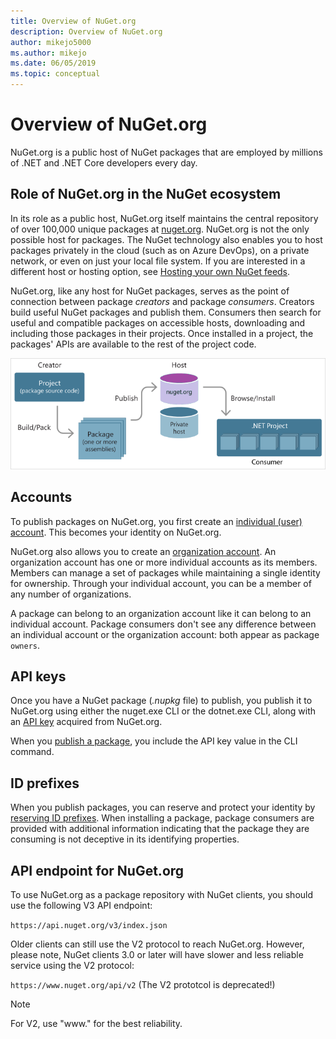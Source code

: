 ```yaml
---
title: Overview of NuGet.org
description: Overview of NuGet.org
author: mikejo5000
ms.author: mikejo
ms.date: 06/05/2019
ms.topic: conceptual
---
```


# Overview of NuGet.org

NuGet.org is a public host of NuGet packages that are employed by millions of .NET and .NET Core developers every day.

## Role of NuGet.org in the NuGet ecosystem

In its role as a public host, NuGet.org itself maintains the central repository of over 100,000 unique packages at [nuget.org](https://www.nuget.org). NuGet.org is not the only possible host for packages. The NuGet technology also enables you to host packages privately in the cloud (such as on Azure DevOps), on a private network, or even on just your local file system. If you are interested in a different host or hosting option, see [Hosting your own NuGet feeds](../hosting-packages/overview.md).

NuGet.org, like any host for NuGet packages, serves as the point of connection between package *creators* and package *consumers*. Creators build useful NuGet packages and publish them. Consumers then search for useful and compatible packages on accessible hosts, downloading and including those packages in their projects. Once installed in a project, the packages' APIs are available to the rest of the project code.

![Relationship between package creators, package hosts, and package consumers](media/nuget-roles.png)

## Accounts

To publish packages on NuGet.org, you first create an [individual (user) account](individual-accounts.md). This becomes your identity on NuGet.org.

NuGet.org also allows you to create an [organization account](organizations-on-nuget-org.md). An organization account has one or more individual accounts as its members. Members can manage a set of packages while maintaining a single identity for ownership. Through your individual account, you can be a member of any number of organizations.

A package can belong to an organization account like it can belong to an individual account. Package consumers don't see any difference between an individual account or the organization account: both appear as package `owners`.

## API keys

Once you have a NuGet package (*.nupkg* file) to publish, you publish it to NuGet.org using either the nuget.exe CLI or the dotnet.exe CLI, along with an [API key](scoped-api-keys.md) acquired from NuGet.org.

When you [publish a package](../create-packages/creating-a-package.md), you include the API key value in the CLI command.

## ID prefixes

When you publish packages, you can reserve and protect your identity by [reserving ID prefixes](id-prefix-reservation.md). When installing a package, package consumers are provided with additional information indicating that the package they are consuming is not deceptive in its identifying properties.

## API endpoint for NuGet.org

To use NuGet.org as a package repository with NuGet clients, you should use the following V3 API endpoint: 

`https://api.nuget.org/v3/index.json`

Older clients can still use the V2 protocol to reach NuGet.org. However, please note, NuGet clients 3.0 or later will have slower and less reliable service using the V2 protocol:

`https://www.nuget.org/api/v2` (The V2 prototcol is deprecated!)

> [!NOTE]
> For V2, use "www." for the best reliability.
